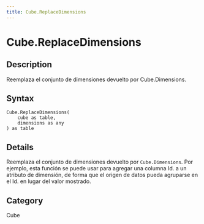```yaml
---
title: Cube.ReplaceDimensions
---
```


# Cube.ReplaceDimensions


## Description

Reemplaza el conjunto de dimensiones devuelto por Cube.Dimensions.


## Syntax

```powerquery
Cube.ReplaceDimensions(
    cube as table,
    dimensions as any
) as table
```


## Details

Reemplaza el conjunto de dimensiones devuelto por <code>Cube.Dimensions</code>.    Por ejemplo, esta función se puede usar para agregar una columna Id. a un atributo de dimensión, de forma que el origen de datos pueda agruparse en el Id. en lugar del valor mostrado.



## Category
Cube
